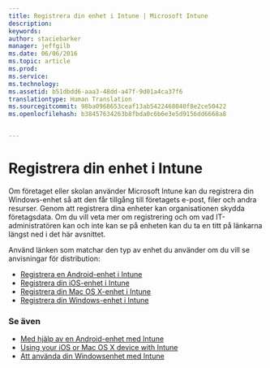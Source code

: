 ```yaml
---
title: Registrera din enhet i Intune | Microsoft Intune
description: 
keywords: 
author: staciebarker
manager: jeffgilb
ms.date: 06/06/2016
ms.topic: article
ms.prod: 
ms.service: 
ms.technology: 
ms.assetid: b51dbdd6-aaa3-48dd-a47f-9d01a4ca37f6
translationtype: Human Translation
ms.sourcegitcommit: 98ba0968653ceaf13ab5422468040f8e2ce50422
ms.openlocfilehash: b38457634263b8fbda0c6b6e3e5d9156dd6668a8


---
```


# Registrera din enhet i Intune

Om företaget eller skolan använder Microsoft Intune kan du registrera din Windows-enhet så att den får tillgång till företagets e-post, filer och andra resurser. Genom att registrera dina enheter kan organisationen skydda företagsdata. Om du vill veta mer om registrering och om vad IT-administratören kan och inte kan se på enheten kan du ta en titt på länkarna längst ned i det här avsnittet.

Använd länken som matchar den typ av enhet du använder om du vill se anvisningar för distribution:

- [Registrera en Android-enhet i Intune](enroll-your-device-in-Intune-android.md)</br>
- [Registrera din iOS-enhet i Intune](enroll-your-device-in-intune-ios.md)</br>
- [Registrera din Mac OS X-enhet i Intune](enroll-your-device-in-intune-mac-os-x.md)</br>
- [Registrera din Windows-enhet i Intune](enroll-your-device-in-intune-windows.md)</br>

### Se även
- [Med hjälp av en Android-enhet med Intune](using-your-android-device-with-intune.md)</br>
- [Using your iOS or Mac OS X device with Intune](using-your-ios-or-mac-os-x-device-with-intune.md)</br>
- [Att använda din Windowsenhet med Intune](using-your-windows-device-with-intune.md)


<!--HONumber=Jun16_HO4-->


